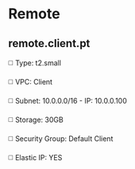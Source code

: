 # Remote
## remote.client.pt
◻️ Type: t2.small

◻️ VPC: Client

◻️ Subnet: 10.0.0.0/16 - IP: 10.0.0.100

◻️ Storage: 30GB

◻️ Security Group: Default Client

◻️ Elastic IP: YES
